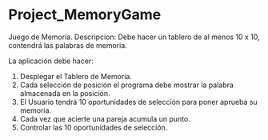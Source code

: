 # Project_MemoryGame
Juego de Memoria.
Descripcion:
Debe hacer un tablero de al menos 10 x 10, contendrá las palabras de memoria. 

La aplicación debe hacer:
1. Desplegar el Tablero de Memoria.
2. Cada selección de posición el programa debe mostrar la palabra almacenada en la posición.
3. El Usuario tendrá 10 oportunidades de selección para poner aprueba su memoria.
4. Cada vez que acierte una pareja acumula un punto.
5. Controlar las 10 oportunidades de selección.
